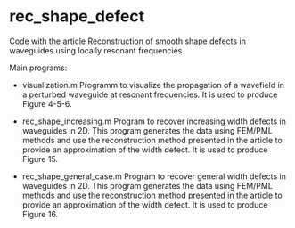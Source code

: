 # rec_shape_defect
Code with the article Reconstruction of smooth shape defects in waveguides using locally resonant frequencies

Main programs: 
  - visualization.m
Programm to visualize the propagation of a wavefield in a perturbed waveguide at resonant frequencies. It is used to produce Figure 4-5-6. 

- rec_shape_increasing.m 
Program to recover increasing width defects in waveguides in 2D. This program generates the data using FEM/PML methods and use the reconstruction method presented in the article to provide an approximation of the width defect. It is used to produce Figure 15. 

- rec_shape_general_case.m 
Program to recover general width defects in waveguides in 2D. This program generates the data using FEM/PML methods and use the reconstruction method presented in the article to provide an approximation of the width defect. It is used to produce Figure 16. 

